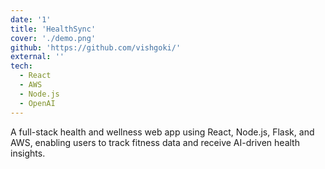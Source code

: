 ```yaml
---
date: '1'
title: 'HealthSync'
cover: './demo.png'
github: 'https://github.com/vishgoki/'
external: ''
tech:
  - React
  - AWS
  - Node.js
  - OpenAI
---
```


A full-stack health and wellness web app using React, Node.js, Flask, and AWS, enabling users to track fitness data and receive AI-driven health insights.